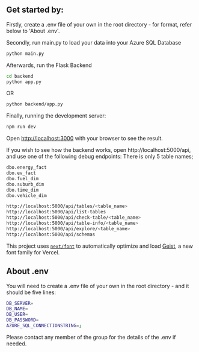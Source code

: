 

## Get started by:

Firstly, create a .env file of your own in the root directory - for format, refer below to 'About .env'.

Secondly, run main.py to load your data into your Azure SQL Database
```bash
python main.py
```

Afterwards, run the Flask Backend

```bash
cd backend
python app.py
```

OR

```bash
python backend/app.py
```

Finally, running the development server:

```bash
npm run dev
```

Open [http://localhost:3000](http://localhost:3000) with your browser to see the result. 

If you wish to see how the backend works, open http://localhost:5000/api, and use one of the following debug endpoints:
There is only 5 table names;
```bash
dbo.energy_fact
dbo.ev_fact
dbo.fuel_dim
dbo.suburb_dim
dbo.time_dim
dbo.vehicle_dim
```

```bash
http://localhost:5000/api/tables/<table_name>
http://localhost:5000/api/list-tables
http://localhost:5000/api/check-table/<table_name>
http://localhost:5000/api/table-info/<table_name>
http://localhost:5000/api/explore/<table_name>
http://localhost:5000/api/schemas
```

This project uses [`next/font`](https://nextjs.org/docs/app/building-your-application/optimizing/fonts) to automatically optimize and load [Geist](https://vercel.com/font), a new font family for Vercel.

## About .env

You will need to create a .env file of your own in the root directory - and it should be five lines:

```bash
DB_SERVER=
DB_NAME=
DB_USER=
DB_PASSWORD=
AZURE_SQL_CONNECTIONSTRING=;
```

Please contact any member of the group for the details of the .env if needed.